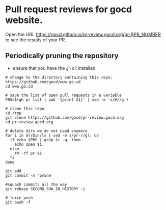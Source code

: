 # Pull request reviews for gocd website.

Open the URL https://gocd.github.io/pr-review.gocd.org/pr-$PR_NUMBER to see the results of your PR.

## Periodically pruning the repository

- ensure that you have the `gh` cli installed

```shell
# change to the directory containing this repo: https://github.com/gocd/www.go.cd
cd www.go.cd

# save the list of open pull requests in a variable
PRS=$(gh pr list | awk '{print $1}' | sed -e 's/#//g')

# clone this repo
cd /tmp
git clone https://github.com/gocd/pr-review.gocd.org
cd pr-review.gocd.org

# delete dirs we do not need anymore
for i in $(/bin/ls | sed -e s/pr-//g); do
  if echo $PRS | grep $i -q; then
    echo open $i;
  else
    rm -rf pr-$i
  fi
done

git add .
git commit -m 'prune'

#squash commits all the way
git rebase SECOND_SHA_IN_HISTORY -i

# force push
git push -f
```
